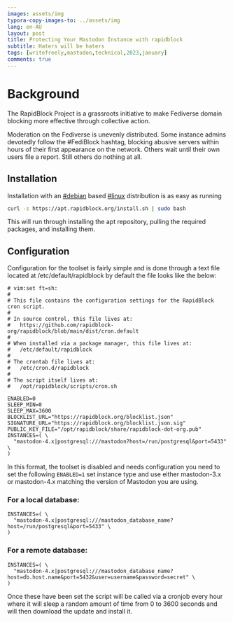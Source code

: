 ```yaml
---
images: assets/img
typora-copy-images-to: ../assets/img
lang: en-AU
layout: post
title: Protecting Your Mastodon Instance with rapidblock
subtitle: Haters will be haters
tags: [writefreely,mastodon,technical,2023,january]
comments: true
---
```


# Background

The RapidBlock Project is a grassroots initiative to make Fediverse domain blocking more effective through collective action.

Moderation on the Fediverse is unevenly distributed. Some instance admins devotedly follow the #FediBlock hashtag, blocking abusive servers within hours of their first appearance on the network. Others wait until their own users file a report. Still others do nothing at all.

## Installation

Installation with an [#debian](https://web.archive.org/web/20230306173946/https://blog.neurodiversity-in.au/stephen/tag:debian) based [#linux](https://web.archive.org/web/20230306173946/https://blog.neurodiversity-in.au/stephen/tag:linux) distribution is as easy as running

```bash
curl -s https://apt.rapidblock.org/install.sh | sudo bash
```

This will run through installing the apt repository, pulling the required packages, and installing them.

## Configuration

Configuration for the toolset is fairly simple and is done through a text file located at /etc/default/rapidblock by default the file looks like the below:

```
# vim:set ft=sh:
#
# This file contains the configuration settings for the RapidBlock cron script.
#
# In source control, this file lives at:
#   https://github.com/rapidblock-org/rapidblock/blob/main/dist/cron.default
#
# When installed via a package manager, this file lives at:
#   /etc/default/rapidblock
#
# The crontab file lives at:
#   /etc/cron.d/rapidblock
#
# The script itself lives at:
#   /opt/rapidblock/scripts/cron.sh

ENABLED=0
SLEEP_MIN=0
SLEEP_MAX=3600
BLOCKLIST_URL="https://rapidblock.org/blocklist.json"
SIGNATURE_URL="https://rapidblock.org/blocklist.json.sig"
PUBLIC_KEY_FILE="/opt/rapidblock/share/rapidblock-dot-org.pub"
INSTANCES=( \
  "mastodon-4.x|postgresql:///mastodon?host=/run/postgresql&port=5433" \
)
```

In this format, the toolset is disabled and needs configuration you need to set the following `ENABLED=1` set instance type and use either mastodon-3.x or mastodon-4.x matching the version of Mastodon you are using.

### For a local database:

```
INSTANCES=( \
  "mastodon-4.x|postgresql:///mastodon_database_name?host=/run/postgresql&port=5433" \
)
```

### For a remote database:

```text
INSTANCES=( \
  "mastodon-4.x|postgresql:///mastodon_database_name?host=db.host.name&port=5432&user=username&password=secret" \
)
```

Once these have been set the script will be called via a cronjob every hour where it will sleep a random amount of time from 0 to 3600 seconds and will then download the update and install it.